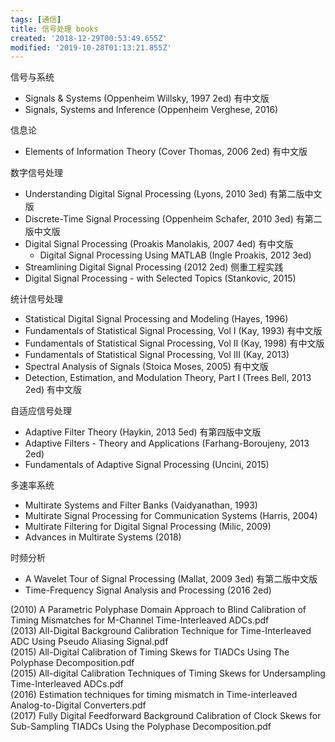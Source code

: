 ```yaml
---
tags: [通信]
title: 信号处理 books
created: '2018-12-29T00:53:49.655Z'
modified: '2019-10-28T01:13:21.855Z'
---
```


信号与系统

* Signals & Systems (Oppenheim Willsky, 1997 2ed) 有中文版
* Signals, Systems and Inference (Oppenheim Verghese, 2016)

信息论

* Elements of Information Theory (Cover Thomas, 2006 2ed) 有中文版

数字信号处理

* Understanding Digital Signal Processing (Lyons, 2010 3ed) 有第二版中文版
* Discrete-Time Signal Processing (Oppenheim Schafer, 2010 3ed) 有第二版中文版
* Digital Signal Processing (Proakis Manolakis, 2007 4ed) 有中文版
  * Digital Signal Processing Using MATLAB (Ingle Proakis, 2012 3ed)
* Streamlining Digital Signal Processing (2012 2ed) 侧重工程实践
* Digital Signal Processing - with Selected Topics (Stankovic, 2015)

统计信号处理

* Statistical Digital Signal Processing and Modeling (Hayes, 1996)
* Fundamentals of Statistical Signal Processing, Vol I (Kay, 1993) 有中文版
* Fundamentals of Statistical Signal Processing, Vol II (Kay, 1998) 有中文版
* Fundamentals of Statistical Signal Processing, Vol III (Kay, 2013)
* Spectral Analysis of Signals (Stoica Moses, 2005) 有中文版
* Detection, Estimation, and Modulation Theory, Part I (Trees Bell, 2013 2ed) 有中文版

自适应信号处理

* Adaptive Filter Theory (Haykin, 2013 5ed) 有第四版中文版
* Adaptive Filters - Theory and Applications (Farhang-Boroujeny, 2013 2ed)
* Fundamentals of Adaptive Signal Processing (Uncini, 2015)

多速率系统

* Multirate Systems and Filter Banks (Vaidyanathan, 1993)
* Multirate Signal Processing for Communication Systems (Harris, 2004)
* Multirate Filtering for Digital Signal Processing (Milic, 2009)
* Advances in Multirate Systems (2018)

时频分析

* A Wavelet Tour of Signal Processing (Mallat, 2009 3ed) 有第二版中文版
* Time-Frequency Signal Analysis and Processing (2016 2ed)

(2010) A Parametric Polyphase Domain Approach to Blind Calibration of Timing Mismatches for M-Channel Time-Interleaved ADCs.pdf  
(2013) All-Digital Background Calibration Technique for Time-Interleaved ADC Using Pseudo Aliasing Signal.pdf  
(2015) All-Digital Calibration of Timing Skews for TIADCs Using The Polyphase Decomposition.pdf  
(2015) All-digital Calibration Techniques of Timing Skews for Undersampling Time-Interleaved ADCs.pdf  
(2016) Estimation techniques for timing mismatch in Time-interleaved Analog-to-Digital Converters.pdf  
(2017) Fully Digital Feedforward Background Calibration of Clock Skews for Sub-Sampling TIADCs Using the Polyphase Decomposition.pdf

